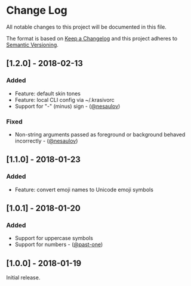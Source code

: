# Change Log
All notable changes to this project will be documented in this file.

The format is based on [Keep a Changelog](http://keepachangelog.com/)
and this project adheres to [Semantic Versioning](http://semver.org/).

## [1.2.0] - 2018-02-13
### Added
- Feature: default skin tones
- Feature: local CLI config via ~/.krasivorc
- Support for "-" (minus) sign - ([@nesaulov][])
### Fixed
- Non-string arguments passed as foreground or background behaved incorrectly - ([@nesaulov][])

## [1.1.0] - 2018-01-23
### Added
- Feature: convert emoji names to Unicode emoji symbols

## [1.0.1] - 2018-01-20
### Added
- Support for uppercase symbols
- Support for numbers - ([@past-one][])

## [1.0.0] - 2018-01-19
Initial release.

[@past-one]: https://github.com/past-one
[@nesaulov]: https://github.com/nesaulov
